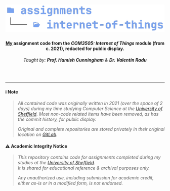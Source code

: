 <h1 align="center">
  <br>
<img src="https://github.com/robbowland/internet-of-things/blob/main/.github/img/heading.png?raw=true" alt="internet-of-things" width="750"></a>
  <br>
</h1>

<h4 align="center"><a href="https://www.robbow.land" target="_blank">My</a> assignment code from the <i>COM3505: Internet of Things</i> module (from c. 2021), redacted for public display.</h4>
<p align="center"><i>Taught by: <strong>Prof. Hamish Cunningham</strong> & <strong>Dr. Valentin Radu</strong></i></p>

<br>
<br>
<hr>

#### ℹ️ Note
>
> *All contained code was originally written in 2021 (over the space of 2 days) during my time studying Computer Science at the [University of Sheffield](https://www.sheffield.ac.uk/).*
> *Most non-code related items have been removed, as has the commit history, for public display.*
>
> *Original and complete repositories are stored privately in their original location on [GitLab](https://gitlab.com/university-assignments/com3505-internet-of-things).*

#### ⚠️ Academic Integrity Notice
> *This repository contains code for assignments completed during my studies at the [University of Sheffield](https://www.sheffield.ac.uk/).*<br>
> *It is shared for educational reference & archival purposes only.*
>
> *Any unauthorized use, including submission for academic credit, either as-is or in a modified form, is not endorsed.*
